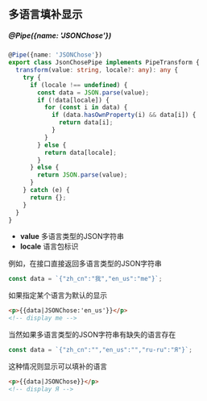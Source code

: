 ## 多语言填补显示

##### @Pipe({name: 'JSONChose'})

```typescript
@Pipe({name: 'JSONChose'})
export class JsonChosePipe implements PipeTransform {
  transform(value: string, locale?: any): any {
    try {
      if (locale !== undefined) {
        const data = JSON.parse(value);
        if (!data[locale]) {
          for (const i in data) {
            if (data.hasOwnProperty(i) && data[i]) {
              return data[i];
            }
          }
        } else {
          return data[locale];
        }
      } else {
        return JSON.parse(value);
      }
    } catch (e) {
      return {};
    }
  }
}
```

- **value** 多语言类型的JSON字符串
- **locale** 语言包标识

例如，在接口直接返回多语言类型的JSON字符串

```typescript
const data = `{"zh_cn":"我","en_us":"me"}`;
```

如果指定某个语言为默认的显示

```html
<p>{{data|JSONChose:'en_us'}}</p>
<!-- display me -->
```

当然如果多语言类型的JSON字符串有缺失的语言存在

```typescript
const data = `{"zh_cn":"","en_us":"","ru-ru":"Я"}`;
```

这种情况则显示可以填补的语言

```html
<p>{{data|JSONChose}}</p>
<!-- display Я -->
```

